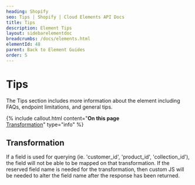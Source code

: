 ```yaml
---
heading: Shopify
seo: Tips | Shopify | Cloud Elements API Docs
title: Tips
description: Element Tips
layout: sidebarelementdoc
breadcrumbs: /docs/elements.html
elementId: 48
parent: Back to Element Guides
order: 5
---
```


# Tips

The Tips section includes more information about the element including FAQs, endpoint limitations, and general tips.

{% include callout.html content="<strong>On this page</strong><br/><a href=#transformation>Transformation</a>" type="info" %}

## Transformation

If a field is used for querying (ie. 'customer_id', 'product_id', 'collection_id'), the field will not be able to be mapped on that transformation. If the reserved field name is needed for the transformation, then custom JS will be needed to alter the field name after the response has been returned.  
